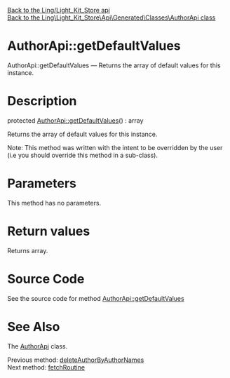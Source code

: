 [Back to the Ling/Light_Kit_Store api](https://github.com/lingtalfi/Light_Kit_Store/blob/master/doc/api/Ling/Light_Kit_Store.md)<br>
[Back to the Ling\Light_Kit_Store\Api\Generated\Classes\AuthorApi class](https://github.com/lingtalfi/Light_Kit_Store/blob/master/doc/api/Ling/Light_Kit_Store/Api/Generated/Classes/AuthorApi.md)


AuthorApi::getDefaultValues
================



AuthorApi::getDefaultValues — Returns the array of default values for this instance.




Description
================


protected [AuthorApi::getDefaultValues](https://github.com/lingtalfi/Light_Kit_Store/blob/master/doc/api/Ling/Light_Kit_Store/Api/Generated/Classes/AuthorApi/getDefaultValues.md)() : array




Returns the array of default values for this instance.

Note: This method was written with the intent to be overridden by the user (i.e you should override this method in a sub-class).



Parameters
================

This method has no parameters.


Return values
================

Returns array.








Source Code
===========
See the source code for method [AuthorApi::getDefaultValues](https://github.com/lingtalfi/Light_Kit_Store/blob/master/Api/Generated/Classes/AuthorApi.php#L413-L423)


See Also
================

The [AuthorApi](https://github.com/lingtalfi/Light_Kit_Store/blob/master/doc/api/Ling/Light_Kit_Store/Api/Generated/Classes/AuthorApi.md) class.

Previous method: [deleteAuthorByAuthorNames](https://github.com/lingtalfi/Light_Kit_Store/blob/master/doc/api/Ling/Light_Kit_Store/Api/Generated/Classes/AuthorApi/deleteAuthorByAuthorNames.md)<br>Next method: [fetchRoutine](https://github.com/lingtalfi/Light_Kit_Store/blob/master/doc/api/Ling/Light_Kit_Store/Api/Generated/Classes/AuthorApi/fetchRoutine.md)<br>

